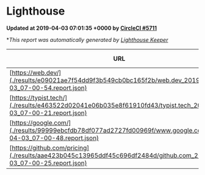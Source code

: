 
# Lighthouse

**Updated at 2019-04-03 07:01:35 +0000 by [CircleCI #5711](https://circleci.com/gh/ItinerisLtd/lighthouse-keeper-example/5711)**

**This report was automatically generated by [Lighthouse Keeper](https://github.com/itinerisltd/lighthouse-keeper)*

| URL | Performance | Accessibility | Best Practices | SEO | PWA | Updated At |
| --- | --- | --- | --- | --- | --- | --- |
| [https://web.dev/](./results/e09021ae7f54dd9f3b549cb0bc165f2b/web.dev_2019-04-03_07-00-54.report.json) | 0.96 | 0.93 | 0.93 | 0.96 | 1 | 2019-04-03T07:00:54.354Z |
| [https://typist.tech/](./results/e463522d02041e06b035e8f61910fd43/typist.tech_2019-04-03_07-00-21.report.json) | 1 |  |  |  |  | 2019-04-03T07:00:21.392Z |
| [https://google.com/](./results/99999ebcfdb78df077ad2727fd00969f/www.google.com_2019-04-03_07-00-48.report.json) | 0.96 | 0.71 | 0.93 | 0.82 | 0.58 | 2019-04-03T07:00:48.747Z |
| [https://github.com/pricing](./results/aae423b045c13965ddf45c696df2484d/github.com_2019-04-03_07-00-25.report.json) | 0.87 | 0.89 | 0.93 | 0.9 | 0.58 | 2019-04-03T07:00:25.940Z |
